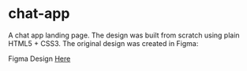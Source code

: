 # chat-app
A chat app landing page. The design was built from scratch using plain HTML5 + CSS3. The original design was created in Figma:


Figma Design [Here](https://www.figma.com/file/hTVvbDzstq2rGFMqLNMbcX/Practice%3A-Chat-App-Homepage-Design-(Copy)?node-id=107%3A2)

